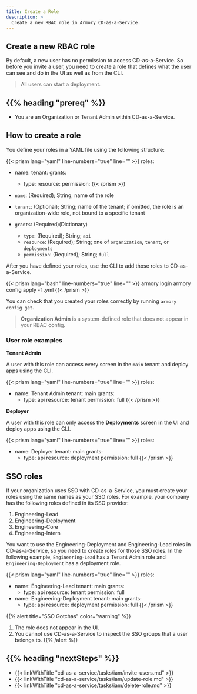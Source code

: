 ```yaml
---
title: Create a Role
description: >
  Create a new RBAC role in Armory CD-as-a-Service.
---
```

<!-- content is geared towareds creating a User role since the other types haven't been implemented yet -->

## Create a new RBAC role

By default, a new user has no permission to access CD-as-a-Service. So before you invite a user, you need to create a role that defines what the user can see and do in the UI as well as from the CLI.

>All users can start a deployment.

## {{% heading "prereq" %}}

* You are an Organization or Tenant Admin within CD-as-a-Service.

## How to create a role

You define your roles in a YAML file using the following structure:

{{< prism lang="yaml" line-numbers="true" line="" >}}
roles:
  - name: <role-name>
    tenant: <tenant-name>
    grants:
      - type: <grant-type>
        resource: <resource-type>
        permission: <permission-type>
{{< /prism >}}

* `name`: (Required); String; name of the role
* `tenant`: (Optional); String; name of the tenant; if omitted, the role is an organization-wide role, not bound to a specific tenant
* `grants`: (Required)(Dictionary)

   * `type`: (Required); String; `api`
   * `resource`: (Required); String; one of `organization`, `tenant`, or `deployments`
   * `permission`: (Required); String; `full`

After you have defined your roles, use the CLI to add those roles to CD-as-a-Service.

{{< prism lang="bash" line-numbers="true" line="" >}}
armory login
armory config apply -f <path-to-rbac-config>.yml
{{< /prism >}}

You can check that you created your roles correctly by running `armory config get`.

>**Organization Admin** is a system-defined role that does not appear in your RBAC config.

### User role examples

**Tenant Admin**

A user with this role can access every screen in the `main` tenant and deploy apps using the CLI.

{{< prism lang="yaml" line-numbers="true" line="" >}}
roles:
  - name: Tenant Admin
    tenant: main
    grants:
      - type: api
        resource: tenant
        permission: full
{{< /prism >}}

**Deployer**

A user with this role can only access the **Deployments** screen in the UI and deploy apps using the CLI.

{{< prism lang="yaml" line-numbers="true" line="" >}}
roles:
  - name: Deployer
    tenant: main
    grants:
      - type: api
        resource: deployment
        permission: full
{{< /prism >}}

## SSO roles

If your organization uses SSO with CD-as-a-Service, you must create your roles using the same names as your SSO roles. For example, your company has the following roles defined in its SSO provider:

1. Engineering-Lead
1. Engineering-Deployment
1. Engineering-Core
1. Engineering-Intern

You want to use the Engineering-Deployment and Engineering-Lead roles in CD-as-a-Service, so you need to create roles for those SSO roles. In the following example, `Engineering-Lead` has a Tenant Admin role and `Engineering-Deployment` has a deployment role.

{{< prism lang="yaml" line-numbers="true" line="" >}}
roles:
  - name: Engineering-Lead
    tenant: main
    grants:
      - type: api
        resource: tenant
        permission: full
  - name: Engineering-Deployment
    tenant: main
    grants:
      - type: api
        resource: deployment
        permission: full
{{< /prism >}}

{{% alert title="SSO Gotchas" color="warning" %}}
1. The role does not appear in the UI.
1. You cannot use CD-as-a-Service to inspect the SSO groups that a user belongs to.
{{% /alert %}}

## {{% heading "nextSteps" %}}

* {{< linkWithTitle "cd-as-a-service/tasks/iam/invite-users.md" >}}
* {{< linkWithTitle "cd-as-a-service/tasks/iam/update-role.md" >}}
* {{< linkWithTitle "cd-as-a-service/tasks/iam/delete-role.md" >}}

